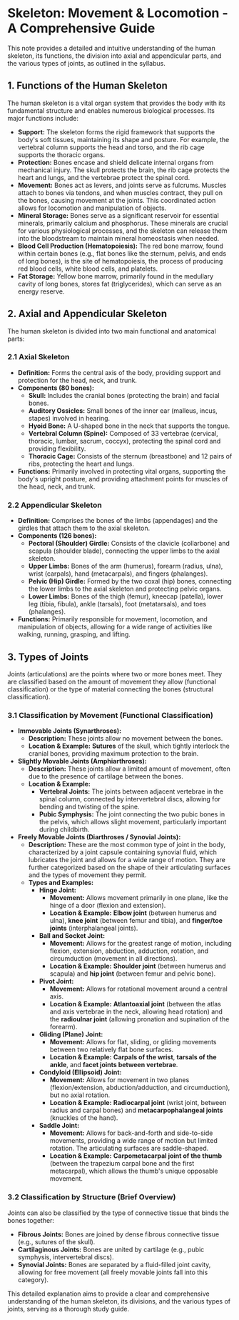 # Skeleton: Movement & Locomotion - A Comprehensive Guide

This note provides a detailed and intuitive understanding of the human skeleton, its functions, the division into axial and appendicular parts, and the various types of joints, as outlined in the syllabus.

## 1. Functions of the Human Skeleton

The human skeleton is a vital organ system that provides the body with its fundamental structure and enables numerous biological processes. Its major functions include:

*   **Support:** The skeleton forms the rigid framework that supports the body's soft tissues, maintaining its shape and posture. For example, the vertebral column supports the head and torso, and the rib cage supports the thoracic organs.
*   **Protection:** Bones encase and shield delicate internal organs from mechanical injury. The skull protects the brain, the rib cage protects the heart and lungs, and the vertebrae protect the spinal cord.
*   **Movement:** Bones act as levers, and joints serve as fulcrums. Muscles attach to bones via tendons, and when muscles contract, they pull on the bones, causing movement at the joints. This coordinated action allows for locomotion and manipulation of objects.
*   **Mineral Storage:** Bones serve as a significant reservoir for essential minerals, primarily calcium and phosphorus. These minerals are crucial for various physiological processes, and the skeleton can release them into the bloodstream to maintain mineral homeostasis when needed.
*   **Blood Cell Production (Hematopoiesis):** The red bone marrow, found within certain bones (e.g., flat bones like the sternum, pelvis, and ends of long bones), is the site of hematopoiesis, the process of producing red blood cells, white blood cells, and platelets.
*   **Fat Storage:** Yellow bone marrow, primarily found in the medullary cavity of long bones, stores fat (triglycerides), which can serve as an energy reserve.

## 2. Axial and Appendicular Skeleton

The human skeleton is divided into two main functional and anatomical parts:

### 2.1 Axial Skeleton

*   **Definition:** Forms the central axis of the body, providing support and protection for the head, neck, and trunk.
*   **Components (80 bones):**
    *   **Skull:** Includes the cranial bones (protecting the brain) and facial bones.
    *   **Auditory Ossicles:** Small bones of the inner ear (malleus, incus, stapes) involved in hearing.
    *   **Hyoid Bone:** A U-shaped bone in the neck that supports the tongue.
    *   **Vertebral Column (Spine):** Composed of 33 vertebrae (cervical, thoracic, lumbar, sacrum, coccyx), protecting the spinal cord and providing flexibility.
    *   **Thoracic Cage:** Consists of the sternum (breastbone) and 12 pairs of ribs, protecting the heart and lungs.
*   **Functions:** Primarily involved in protecting vital organs, supporting the body's upright posture, and providing attachment points for muscles of the head, neck, and trunk.

### 2.2 Appendicular Skeleton

*   **Definition:** Comprises the bones of the limbs (appendages) and the girdles that attach them to the axial skeleton.
*   **Components (126 bones):**
    *   **Pectoral (Shoulder) Girdle:** Consists of the clavicle (collarbone) and scapula (shoulder blade), connecting the upper limbs to the axial skeleton.
    *   **Upper Limbs:** Bones of the arm (humerus), forearm (radius, ulna), wrist (carpals), hand (metacarpals), and fingers (phalanges).
    *   **Pelvic (Hip) Girdle:** Formed by the two coxal (hip) bones, connecting the lower limbs to the axial skeleton and protecting pelvic organs.
    *   **Lower Limbs:** Bones of the thigh (femur), kneecap (patella), lower leg (tibia, fibula), ankle (tarsals), foot (metatarsals), and toes (phalanges).
*   **Functions:** Primarily responsible for movement, locomotion, and manipulation of objects, allowing for a wide range of activities like walking, running, grasping, and lifting.

## 3. Types of Joints

Joints (articulations) are the points where two or more bones meet. They are classified based on the amount of movement they allow (functional classification) or the type of material connecting the bones (structural classification).

### 3.1 Classification by Movement (Functional Classification)

*   **Immovable Joints (Synarthroses):**
    *   **Description:** These joints allow no movement between the bones.
    *   **Location & Example:** **Sutures** of the skull, which tightly interlock the cranial bones, providing maximum protection to the brain.
*   **Slightly Movable Joints (Amphiarthroses):**
    *   **Description:** These joints allow a limited amount of movement, often due to the presence of cartilage between the bones.
    *   **Location & Example:**
        *   **Vertebral Joints:** The joints between adjacent vertebrae in the spinal column, connected by intervertebral discs, allowing for bending and twisting of the spine.
        *   **Pubic Symphysis:** The joint connecting the two pubic bones in the pelvis, which allows slight movement, particularly important during childbirth.
*   **Freely Movable Joints (Diarthroses / Synovial Joints):**
    *   **Description:** These are the most common type of joint in the body, characterized by a joint capsule containing synovial fluid, which lubricates the joint and allows for a wide range of motion. They are further categorized based on the shape of their articulating surfaces and the types of movement they permit.
    *   **Types and Examples:**
        *   **Hinge Joint:**
            *   **Movement:** Allows movement primarily in one plane, like the hinge of a door (flexion and extension).
            *   **Location & Example:** **Elbow joint** (between humerus and ulna), **knee joint** (between femur and tibia), and **finger/toe joints** (interphalangeal joints).
        *   **Ball and Socket Joint:**
            *   **Movement:** Allows for the greatest range of motion, including flexion, extension, abduction, adduction, rotation, and circumduction (movement in all directions).
            *   **Location & Example:** **Shoulder joint** (between humerus and scapula) and **hip joint** (between femur and pelvic bone).
        *   **Pivot Joint:**
            *   **Movement:** Allows for rotational movement around a central axis.
            *   **Location & Example:** **Atlantoaxial joint** (between the atlas and axis vertebrae in the neck, allowing head rotation) and the **radioulnar joint** (allowing pronation and supination of the forearm).
        *   **Gliding (Plane) Joint:**
            *   **Movement:** Allows for flat, sliding, or gliding movements between two relatively flat bone surfaces.
            *   **Location & Example:** **Carpals of the wrist**, **tarsals of the ankle**, and **facet joints between vertebrae**.
        *   **Condyloid (Ellipsoid) Joint:**
            *   **Movement:** Allows for movement in two planes (flexion/extension, abduction/adduction, and circumduction), but no axial rotation.
            *   **Location & Example:** **Radiocarpal joint** (wrist joint, between radius and carpal bones) and **metacarpophalangeal joints** (knuckles of the hand).
        *   **Saddle Joint:**
            *   **Movement:** Allows for back-and-forth and side-to-side movements, providing a wide range of motion but limited rotation. The articulating surfaces are saddle-shaped.
            *   **Location & Example:** **Carpometacarpal joint of the thumb** (between the trapezium carpal bone and the first metacarpal), which allows the thumb's unique opposable movement.

### 3.2 Classification by Structure (Brief Overview)

Joints can also be classified by the type of connective tissue that binds the bones together:

*   **Fibrous Joints:** Bones are joined by dense fibrous connective tissue (e.g., sutures of the skull).
*   **Cartilaginous Joints:** Bones are united by cartilage (e.g., pubic symphysis, intervertebral discs).
*   **Synovial Joints:** Bones are separated by a fluid-filled joint cavity, allowing for free movement (all freely movable joints fall into this category).

This detailed explanation aims to provide a clear and comprehensive understanding of the human skeleton, its divisions, and the various types of joints, serving as a thorough study guide.